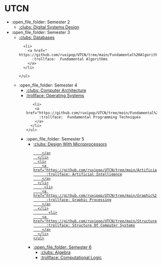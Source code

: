 # UTCN
<ul>
   <li>:open_file_folder: Semester 2
    <ul>
      <li>
        <a href="https://github.com/ruxipop/UTCN/tree/main/Digital%20Systems%20Design/Project"> 
          :clubs:  Digital Systems Design
        </a>
      </li>
    </ul>
  </li>
  
   
   <li>:open_file_folder: Semester 3
    <ul>
      <li>
        <a href="https://github.com/ruxipop/UTCN/tree/main/Databases"> 
          :clubs:  Databases
        </a>
      </li>
       
      <li>
        <a href=" https://github.com/ruxipop/UTCN/tree/main/Fundamental%20Algorithms"> 
          :trollface:  Fundamental Algorithms
        </a>
      </li>
       
    </ul>
  </li>
  
   
   
   
   <li>:open_file_folder: Semester 4
    <ul>
      <li>
        <a href="https://github.com/ruxipop/UTCN/tree/main/Computer%20Architecture"> 
          :clubs:  Computer Architecture
        </a>
      </li>
      <li>
        <a href="https://github.com/ruxipop/UTCN/tree/main/Operating%20Systems"> 
          :trollface:  Operating Systems
        </a>
      </li>
       
       <li>
        <a href="https://github.com/ruxipop/UTCN/tree/main/Fundamental%20Programming%20Techniques"> 
          :trollface:  Fundamental Programming Techniques
        </a>
      </li>
    </ul>
  </li>
  
   <li>:open_file_folder: Semester 5
    <ul>
      <li>
        <a href="https://github.com/ruxipop/UTCN/tree/main/Design%20with%20microprocessors"> 
          :clubs:  Design With Microprocessors
     
        </a>
      </li>
      <li>
        <a href="https://github.com/ruxipop/UTCN/tree/main/Artificial%20Intelligence"> 
          :trollface: Artificial Intelligence
        </a>
      </li>
         <li>
        <a href="https://github.com/ruxipop/UTCN/tree/main/Graphic%20processing"> 
          :trollface: Graphic Processing
        </a>
      </li>
           <li>
        <a href="https://github.com/ruxipop/UTCN/tree/main/Structure%20Of%20Computer%20Systems"> 
          :trollface: Structure Of Computer Systems
        </a>
      </li>
    </ul>
  </li>
  
   <li>:open_file_folder: Semester 6
    <ul>
      <li>
        <a href=""> 
          :clubs:  Algebra 
        </a>
      </li>
      <li>
        <a href=""> 
          :trollface:  Computational Logic 
        </a>
      </li>
    </ul>
  </li>
  
</ul>
